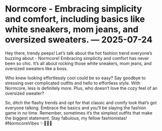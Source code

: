 # Normcore - Embracing simplicity and comfort, including basics like white sneakers, mom jeans, and oversized sweaters. — 2025-07-24

Hey there, trendy peeps! Let’s talk about the hot fashion trend everyone’s buzzing about - Normcore! Embracing simplicity and comfort has never been so chic. It’s all about rocking those white sneakers, mom jeans, and oversized sweaters like a boss.

Who knew looking effortlessly cool could be so easy? Say goodbye to stressing over complicated outfits and hello to effortless style. With Normcore, less is definitely more. Plus, who doesn’t love the cozy feel of an oversized sweater?

So, ditch the flashy trends and opt for that classic and comfy look that’s got everyone talking. Embrace the basics and you’ll be slaying the fashion game in no time. Remember, sometimes it’s the simplest outfits that make the biggest statement. Stay fabulous, my fellow fashionistas! #NormcoreVibes ✨👟👖🧥